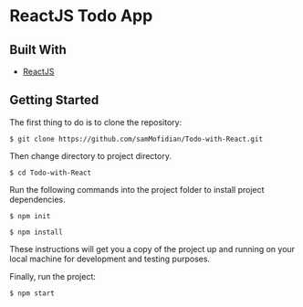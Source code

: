 # ReactJS Todo App

## Built With

- [ReactJS](https://reactjs.org/)

## Getting Started

The first thing to do is to clone the repository:

```
$ git clone https://github.com/samMofidian/Todo-with-React.git
```

Then change directory to project directory.

```
$ cd Todo-with-React
```

Run the following commands into the project folder to install project dependencies.

```
$ npm init
```

```
$ npm install
```

These instructions will get you a copy of the project up and running on your local machine for development and testing purposes.

Finally, run the project:

```
$ npm start
```
